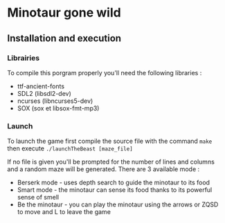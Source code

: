 # Minotaur gone wild

<!-- *********************************************************************** -->

## Installation and execution

### Librairies
To compile this porgram properly you'll need the following libraries :
* ttf-ancient-fonts
* SDL2 (libsdl2-dev)
* ncurses (libncurses5-dev)
* SOX (sox et libsox-fmt-mp3)

### Launch
To launch the game first compile the source file with the command ```make``` then execute ```./launchTheBeast [maze_file]```

If no file is given you'll be prompted for the number of lines and columns
and a random maze will be generated.
There are 3 available mode :
* Berserk mode - uses depth search to guide the minotaur to its food
* Smart mode - the minotaur can sense its food thanks to its powerful sense of smell
* Be the minotaur - you can play the minotaur using the arrows or ZQSD to move and L to leave the game
